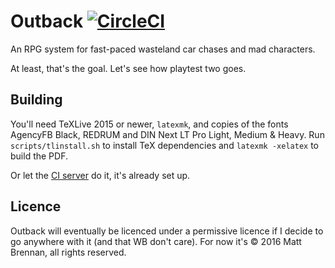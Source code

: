 # Outback [![CircleCI](https://circleci.com/gh/quarterto/Outback/tree/master.svg?style=svg&circle-token=e9437c29f3bdd5453a2715f8752037cc0f21aead)](https://circleci.com/gh/quarterto/Outback/tree/master)

An RPG system for fast-paced wasteland car chases and mad characters.

At least, that's the goal. Let's see how playtest two goes.

## Building

You'll need TeXLive 2015 or newer, `latexmk`, and copies of the fonts AgencyFB Black, REDRUM and DIN Next LT Pro Light, Medium & Heavy. Run `scripts/tlinstall.sh` to install TeX dependencies and `latexmk -xelatex` to build the PDF.

Or let the [CI server](https://circleci.com/gh/quarterto/outback) do it, it's already set up.

## Licence

Outback will eventually be licenced under a permissive licence if I decide to go anywhere with it (and that WB don't care). For now it's &copy; 2016 Matt Brennan, all rights reserved.
